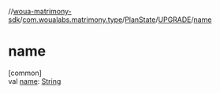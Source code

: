 //[woua-matrimony-sdk](../../../../index.md)/[com.woualabs.matrimony.type](../../index.md)/[PlanState](../index.md)/[UPGRADE](index.md)/[name](name.md)

# name

[common]\
val [name](name.md): [String](https://kotlinlang.org/api/latest/jvm/stdlib/kotlin/-string/index.html)

